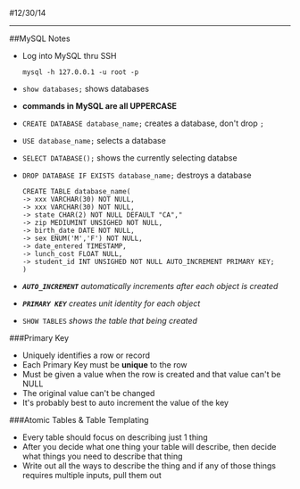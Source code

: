 #12/30/14
***
##MySQL Notes
- Log into MySQL thru SSH
	
	```
	mysql -h 127.0.0.1 -u root -p
	```
- `show databases;` shows databases
- **commands in MySQL are all UPPERCASE**
- `CREATE DATABASE database_name;` creates a database, don't drop `;`
- `USE database_name;` selects a database
- `SELECT DATABASE();` shows the currently selecting databse
- `DROP DATABASE IF EXISTS database_name;` destroys a database

	```
	CREATE TABLE database_name(
	-> xxx VARCHAR(30) NOT NULL,
	-> xxx VARCHAR(30) NOT NULL,
	-> state CHAR(2) NOT NULL DEFAULT "CA","
	-> zip MEDIUMINT UNSIGHED NOT NULL,
	-> birth_date DATE NOT NULL,
	-> sex ENUM('M','F') NOT NULL,
	-> date_entered TIMESTAMP,
	-> lunch_cost FLOAT NULL,
	-> student_id INT UNSIGHED NOT NULL AUTO_INCREMENT PRIMARY KEY;
	)
	```
	
- **_`AUTO_INCREMENT`_** _automatically increments after each object is created_
- **_`PRIMARY KEY`_** _creates unit identity for each object_
- `SHOW TABLES` _shows the table that being created_

###Primary Key
- Uniquely identifies a row or record
- Each Primary Key must be **unique** to the row
- Must be given a value when the row is created and  that value can't be NULL
- The original value can't be changed
- It's probably best to auto increment the value of the key

###Atomic Tables & Table Templating
- Every table should focus on describing just 1 thing
- After you decide what one thing your table will describe, then decide what things you need to describe that thing
- Write out all the ways to describe the thing and if any of those things requires multiple inputs, pull them out